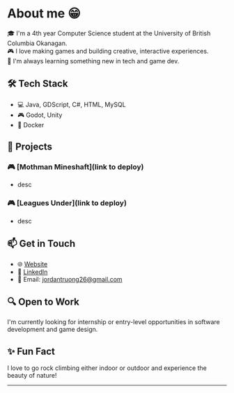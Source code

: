 # About me 😁

🎓 I'm a 4th year Computer Science student at the University of British Columbia Okanagan.  
🎮 I love making games and building creative, interactive experiences.  
🧠 I'm always learning something new in tech and game dev.

## 🛠️ Tech Stack
- 💻 Java, GDScript, C#, HTML, MySQL
- 🎮 Godot, Unity
- 🐳 Docker

## 🚀 Projects
### 🎮 [Mothman Mineshaft](link to deploy)
- desc

### 🎮 [Leagues Under](link to deploy)
- desc

## 📫 Get in Touch
- 🌐 [Website](#)
- 💼 [LinkedIn](https://www.linkedin.com/in/jordan-truong-a0286b223/)
- 📧 Email: [jordantruong26@gmail.com](mailto:jordantruong26@gmail.com)

## 🔍 Open to Work
I'm currently looking for internship or entry-level opportunities in software development and game design.

## ✨ Fun Fact
I love to go rock climbing either indoor or outdoor and experience the beauty of nature!

---


